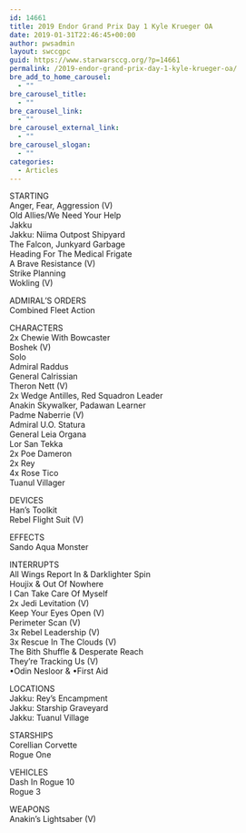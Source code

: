 ```yaml
---
id: 14661
title: 2019 Endor Grand Prix Day 1 Kyle Krueger OA
date: 2019-01-31T22:46:45+00:00
author: pwsadmin
layout: swccgpc
guid: https://www.starwarsccg.org/?p=14661
permalink: /2019-endor-grand-prix-day-1-kyle-krueger-oa/
bre_add_to_home_carousel:
  - ""
bre_carousel_title:
  - ""
bre_carousel_link:
  - ""
bre_carousel_external_link:
  - ""
bre_carousel_slogan:
  - ""
categories:
  - Articles
---
```

  


STARTING  
Anger, Fear, Aggression (V)  
Old Allies/We Need Your Help  
Jakku  
Jakku: Niima Outpost Shipyard  
The Falcon, Junkyard Garbage  
Heading For The Medical Frigate  
A Brave Resistance (V)  
Strike Planning  
Wokling (V)

ADMIRAL’S ORDERS  
Combined Fleet Action

CHARACTERS  
2x Chewie With Bowcaster  
Boshek (V)  
Solo  
Admiral Raddus  
General Calrissian  
Theron Nett (V)  
2x Wedge Antilles, Red Squadron Leader  
Anakin Skywalker, Padawan Learner  
Padme Naberrie (V)  
Admiral U.O. Statura  
General Leia Organa  
Lor San Tekka  
2x Poe Dameron  
2x Rey  
4x Rose Tico  
Tuanul Villager

DEVICES  
Han&#8217;s Toolkit  
Rebel Flight Suit (V)

EFFECTS  
Sando Aqua Monster

INTERRUPTS  
All Wings Report In & Darklighter Spin  
Houjix & Out Of Nowhere  
I Can Take Care Of Myself  
2x Jedi Levitation (V)  
Keep Your Eyes Open (V)  
Perimeter Scan (V)  
3x Rebel Leadership (V)  
3x Rescue In The Clouds (V)  
The Bith Shuffle & Desperate Reach  
They&#8217;re Tracking Us (V)  
•Odin Nesloor & •First Aid&nbsp;

LOCATIONS  
Jakku: Rey&#8217;s Encampment  
Jakku: Starship Graveyard  
Jakku: Tuanul Village

STARSHIPS  
Corellian Corvette  
Rogue One

VEHICLES  
Dash In Rogue 10  
Rogue 3

WEAPONS  
Anakin&#8217;s Lightsaber (V)